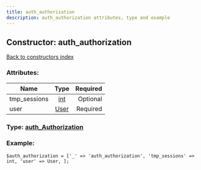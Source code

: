 ```yaml
---
title: auth_authorization
description: auth_authorization attributes, type and example
---
```

## Constructor: auth\_authorization  
[Back to constructors index](index.md)



### Attributes:

| Name     |    Type       | Required |
|----------|:-------------:|---------:|
|tmp\_sessions|[int](../types/int.md) | Optional|
|user|[User](../types/User.md) | Required|



### Type: [auth\_Authorization](../types/auth_Authorization.md)


### Example:

```
$auth_authorization = ['_' => 'auth_authorization', 'tmp_sessions' => int, 'user' => User, ];
```  


